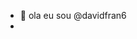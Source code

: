 - 👋 ola eu sou  @davidfran6
- 

<!---
davidfran6/davidfran6 is a ✨ special ✨ repository because its `README.md` (this file) appears on your GitHub profile.
You can click the Preview link to take a look at your changes.
--->
